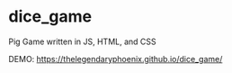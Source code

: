 # dice_game
Pig Game written in JS, HTML, and CSS

DEMO:  https://thelegendaryphoenix.github.io/dice_game/
